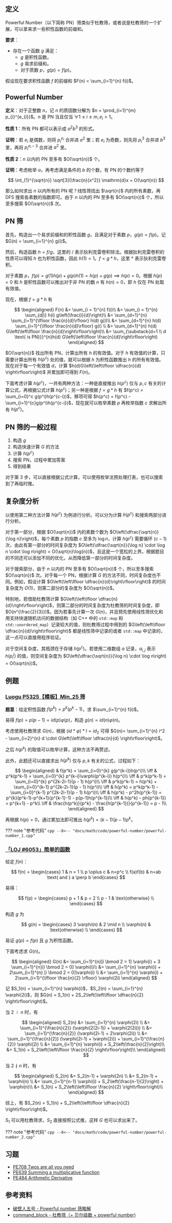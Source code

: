 ## 定义

Powerful Number（以下简称 PN）筛类似于杜教筛，或者说是杜教筛的一个扩展，可以拿来求一些积性函数的前缀和。

**要求**：

-   存在一个函数 $g$ 满足：
    - $g$ 是积性函数。
    - $g$ 易求前缀和。
    - 对于质数 $p$，$g(p) = f(p)$。

假设现在要求积性函数 $f$ 的前缀和 $F(n) = \sum_{i=1}^{n} f(i)$。

## Powerful Number

**定义**：对于正整数 $n$，记 $n$ 的质因数分解为 $n = \prod_{i=1}^{m} p_{i}^{e_{i}}$。$n$ 是 PN 当且仅当 $\forall 1 \le i \le m, e_{i} > 1$。

**性质 1**：所有 PN 都可以表示成 $a^{2}b^{3}$ 的形式。

**证明**：若 $e_i$ 是偶数，则将 $p_{i}^{e_{i}}$ 合并进 $a^{2}$ 里；若 $e_i$ 为奇数，则先将 $p_{i}^{3}$ 合并进 $b^{3}$ 里，再将 $p_{i}^{e_{i}-3}$ 合并进 $a^{2}$ 里。

**性质 2**：$n$ 以内的 PN 至多有 $O(\sqrt{n})$ 个。

**证明**：考虑枚举 $a$，再考虑满足条件的 $b$ 的个数，有 PN 的个数约等于

$$
\int_{1}^{\sqrt{n}} \sqrt[3]{\frac{n}{x^2}} \mathrm{d}x = O(\sqrt{n})
$$

那么如何求出 $n$ 以内所有的 PN 呢？线性筛找出 $\sqrt{n}$ 内的所有素数，再 DFS 搜索各素数的指数即可。由于 $n$ 以内的 PN 至多有 $O(\sqrt{n})$ 个，所以至多搜索 $O(\sqrt{n})$ 次。

## PN 筛

首先，构造出一个易求前缀和的积性函数 $g$，且满足对于素数 $p$，$g(p) = f(p)$。记 $G(n) = \sum_{i=1}^{n} g(i)$。

然后，构造函数 $h = f / g$，这里的 $/$ 表示狄利克雷卷积除法。根据狄利克雷卷积的性质可以得知 $h$ 也为积性函数，因此 $h(1) = 1$。$f = g * h$，这里 $*$ 表示狄利克雷卷积。

对于素数 $p$，$f(p) = g(1)h(p) + g(p)h(1) = h(p) + g(p) \implies h(p) = 0$。根据 $h(p)=0$ 和 $h$ 是积性函数可以推出对于非 PN 的数 $n$ 有 $h(n) = 0$，即 $h$ 仅在 PN 处取有效值。

现在，根据 $f = g * h$ 有

$$
\begin{aligned}
F(n) &= \sum_{i = 1}^{n} f(i)\\
     &= \sum_{i = 1}^{n} \sum_{d|i} h(i) g\left(\frac{i}{d}\right)\\
     &= \sum_{d=1}^{n} \sum_{i=1}^{\lfloor \frac{n}{d}\rfloor} h(d) g(i)\\
     &= \sum_{d=1}^{n} h(d) \sum_{i=1}^{\lfloor \frac{n}{d}\rfloor}  g(i) \\
     &= \sum_{d=1}^{n} h(d) G\left(\left\lfloor \frac{n}{d}\right\rfloor\right)\\
     &= \sum_{\substack{d=1 \\ d \text{ is PN}}}^{n}h(d) G\left(\left\lfloor \frac{n}{d}\right\rfloor\right)
\end{aligned}
$$

$O(\sqrt{n})$ 找出所有 PN，计算出所有 $h$ 的有效值。对于 $h$ 有效值的计算，只需要计算出所有 $h(p^c)$ 处的值，就可以根据 $h$ 为积性函数推出 $h$ 的所有有效值。现在对于每一个有效值 $d$，计算 $h(d)G\left(\left\lfloor \dfrac{n}{d} \right\rfloor\right)$ 并累加即可得到 $F(n)$。

下面考虑计算 $h(p^c)$，一共有两种方法：一种是直接推出 $h(p^c)$ 仅与 $p, c$ 有关的计算公式，再根据公式计算 $h(p^c)$；另一种是根据 $f = g * h$ 有 $f(p^c) = \sum_{i=0}^c g(p^i)h(p^{c-i})$，移项可得 $h(p^c) = f(p^c) - \sum_{i=1}^{c}g(p^i)h(p^{c-i})$，现在就可以枚举素数 $p$ 再枚举指数 $c$ 求解出所有 $h(p^c)$。

## PN 筛的一般过程

1. 构造 $g$
2. 构造快速计算 $G$ 的方法
3. 计算 $h(p^c)$
4. 搜索 PN，过程中累加答案
5. 得到结果

对于第 3 步，可以直接根据公式计算，可以使用枚举法预处理打表，也可以搜索到了再临时推。

## 复杂度分析

以使用第二种方法计算 $h(p^c)$ 为例进行分析。可以分为计算 $h(p^c)$ 和搜索两部分进行分析。

对于第一部分，根据 $O(\sqrt{n})$ 内的素数个数为 $O\left(\dfrac{\sqrt{n}}{\log n}\right)$，每个素数 $p$ 的指数 $c$ 至多为 $\log n$，计算 $h(p^c)$ 需要循环 $(c - 1)$ 次，由此有第一部分的时间复杂度为 $O\left(\dfrac{\sqrt{n}}{\log n} \cdot \log n \cdot \log n\right) = O(\sqrt{n}\log{n})$，且这是一个宽松的上界。根据题目的不同还可以添加不同的优化，从而降低第一部分的时间复杂度。

对于搜索部分，由于 $n$ 以内的 PN 至多有 $O(\sqrt{n})$ 个，所以至多搜索 $O(\sqrt{n})$ 次。对于每一个 PN，根据计算 $G$ 的方法不同，时间复杂度也不同。例如，假设计算 $G\left(\left\lfloor \dfrac{n}{d}\right\rfloor\right)$ 的时间复杂度为 $O(1)$，则第二部分的复杂度为 $O(\sqrt{n})$。

特别地，若借助杜教筛计算 $G\left(\left\lfloor \dfrac{n}{d}\right\rfloor\right)$，则第二部分的时间复杂度为杜教筛的时间复杂度，即 $O(n^{\frac{2}{3}})$。因为若事先计算一次 $G(n)$，并且预先使用线性筛优化和用支持快速随机访问的数据结构（如 C++ 中的 `std::map` 和 `std::unordered_map`）记录较大的值，则杜教筛过程中用到的 $G\left(\left\lfloor \dfrac{n}{d}\right\rfloor\right)$ 都是线性筛中记录的或者 `std::map` 中记录的，这一点可以直接用程序验证。

对于空间复杂度，其瓶颈在于存储 $h(p^c)$。若使用二维数组 $a$ 记录，$a_{i,j}$ 表示 $h(p_i^j)$ 的值，则空间复杂度为 $O\left(\dfrac{\sqrt{n}}{\log n} \cdot \log n\right) = O(\sqrt{n})$。

## 例题

### [Luogu P5325【模板】Min_25 筛](https://www.luogu.com.cn/problem/P5325)

**题意**：给定积性函数 $f(p^k) = p^k(p^k-1)$，求 $\sum_{i=1}^{n} f(i)$。

易得 $f(p) = p(p-1) = \textit{id}(p)\varphi(p)$，构造 $g(n) = \textit{id}(n)\varphi(n)$。

考虑使用杜教筛求 $G(n)$，根据 $(\textit{id} * \varphi) * I = id_2$ 可得 $G(n)= \sum_{i=1}^{n} i^2 - \sum_{i=2}^{n} d \cdot G\left(\left\lfloor \dfrac{n}{d} \right\rfloor\right)$。

之后 $h(p^k)$ 的取值可以枚举计算，这种方法不再赘述。

此外，此题还可以直接求出 $h(p^k)$ 仅与 $p, k$ 有关的公式，过程如下：

$$
\begin{aligned}
& f(p^k) = \sum_{i=0}^{k} g(p^{k-i})h(p^i)\\
\iff & p^k(p^k-1) = \sum_{i=0}^{k} p^{k-i}\varphi(p^{k-i}) h(p^i)\\
\iff & p^k(p^k-1) = \sum_{i=0}^{k} p^{2k-2i-1}(p - 1) h(p^i)\\
\iff & p^k(p^k-1) = h(p^k) + \sum_{i=0}^{k-1} p^{2k-2i-1}(p - 1) h(p^i)\\
\iff & h(p^k) = p^k(p^k-1) - \sum_{i=0}^{k-1} p^{2k-2i-1}(p - 1) h(p^i)\\
\iff & h(p^k) - p^2h(p^{k-1}) = p^{k}(p^k-1)-p^{k+1}(p^{k-1}-1) - p(p-1)h(p^{k-1})\\
\iff & h(p^k) - ph(p^{k-1}) = p^{k+1} - p^k\\
\iff & \frac{h(p^k)}{p^k} - \frac{h(p^{k-1})}{p^{k-1}} = p - 1\\
\end{aligned}
$$

再根据 $h(p) = 0$，通过累加法即可推出 $h(p^k) = (k-1)(p-1)p^k$。

??? note "参考代码"
    ```cpp
    --8<-- "docs/math/code/powerful-number/powerful-number_1.cpp"
    ```

### [「LOJ #6053」简单的函数](https://loj.ac/problem/6053)

给定 $f(n)$：

$$
f(n) =
\begin{cases}
1 & n = 1 \\
p \oplus c & n=p^c \\
f(a)f(b) & n=ab \text{ and } a \perp b
\end{cases}
$$

易得：

$$
f(p) =
\begin{cases}
p + 1 & p = 2 \\
p - 1 & \text{otherwise} \\
\end{cases}
$$

构造 $g$ 为

$$
g(n) =
\begin{cases}
3 \varphi(n) & 2 \mid n \\
\varphi(n) & \text{otherwise} \\
\end{cases}
$$

易证 $g(p) = f(p)$ 且 $g$ 为积性函数。

下面考虑求 $G(n)$。

$$
\begin{aligned}
G(n)
&= \sum_{i=1}^{n}[i \bmod 2 = 1] \varphi(i) + 3 \sum_{i=1}^{n}[i \bmod 2 = 0] \varphi(i)\\
&= \sum_{i=1}^{n} \varphi(i) + 2\sum_{i=1}^{n} [i \bmod 2 = 0]\varphi(i) \\
&= \sum_{i=1}^{n} \varphi(i) + 2\sum_{i=1}^{\lfloor \frac{n}{2} \rfloor} \varphi(2i)
\end{aligned}
$$

记 $S_1(n) = \sum_{i=1}^{n} \varphi(i)$，$S_2(n) = \sum_{i=1}^{n} \varphi(2i)$，则 $G(n) = S_1(n) + 2S_2\left(\left\lfloor \dfrac{n}{2} \right\rfloor\right)$。

当 $2 \mid n$ 时，有

$$
\begin{aligned}
S_2(n)
&= \sum_{i=1}^{n} \varphi(2i) \\
&= \sum_{i=1}^{\frac{n}{2}} (\varphi(2(2i-1)) + \varphi(2(2i))) \\
&= \sum_{i=1}^{\frac{n}{2}} (\varphi(2i-1) + 2\varphi(2i)) \\
&= \sum_{i=1}^{\frac{n}{2}} (\varphi(2i-1) + \varphi(2i)) + \sum_{i=1}^{\frac{n}{2}} \varphi(2i) \\
&= \sum_{i=1}^{n} \varphi(i) + S_2\left(\frac{n}{2}\right)\\
&= S_1(n) + S_2\left(\left\lfloor \frac{n}{2} \right\rfloor\right)\\
\end{aligned}
$$

当 $2 \nmid n$ 时，有

$$
\begin{aligned}
S_2(n)
&= S_2(n-1) + \varphi(2n) \\
&= S_2(n-1) + \varphi(n) \\
&= \sum_{i=1}^{n-1} \varphi(i) + S_2\left(\frac{n-1}{2}\right) + \varphi(n)\\
&= S_1(n) + S_2\left(\left\lfloor \frac{n}{2} \right\rfloor\right)\\
\end{aligned}
$$

综上，有 $S_2(n) = S_1(n) + S_2\left(\left\lfloor \dfrac{n}{2} \right\rfloor\right)$。

$S_1$ 可以用杜教筛求，$S_2$ 直接按照公式推，这样 $G$ 也可以求出来了。

??? note "参考代码"
    ```cpp
    --8<-- "docs/math/code/powerful-number/powerful-number_2.cpp"
    ```

## 习题

- [PE708 Twos are all you need](https://projecteuler.net/problem=708)
- [PE639 Summing a multiplicative function](https://projecteuler.net/problem=639)
- [PE484 Arithmetic Derivative](https://projecteuler.net/problem=484)

## 参考资料

- [破壁人五号 - Powerful number 筛略解](https://www.cnblogs.com/wallbreaker5th/p/13901487.html)
- [command_block - 杜教筛（+ 贝尔级数 + powerful number)](https://www.luogu.com.cn/blog/command-block/du-jiao-shai)
